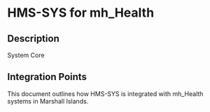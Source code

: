 # HMS-SYS for mh_Health

## Description

System Core

## Integration Points

This document outlines how HMS-SYS is integrated with mh_Health systems in Marshall Islands.

